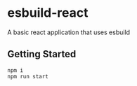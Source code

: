 # esbuild-react
A basic react application that uses esbuild

## Getting Started
```
npm i
npm run start
```
